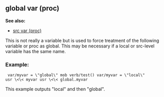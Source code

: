 ## global var (proc)
**See also:**
*   [src var (proc)](/ref/proc/var/src.md) 

This is not really a variable but is used to force treatment of
the following variable or proc as global. This may be necessary if a
local or src-level variable has the same name.
### Example:

```
 var/myvar = \"global\" mob verb/test() var/myvar = \"local\"
usr \<\< myvar usr \<\< global.myvar 
```
 

This example
outputs \"local\" and then \"global\".